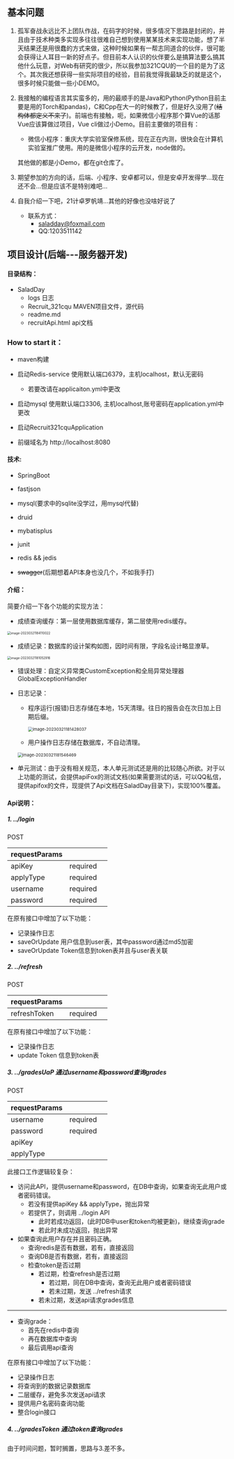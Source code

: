 ## 基本问题

1. 孤军奋战永远比不上团队作战，在码字的时候，很多情况下思路是封闭的，并且由于技术种类多实现多往往很难自己想到使用某某技术来实现功能，想了半天结果还是用很蠢的方式来做，这种时候如果有一帮志同道合的伙伴，很可能会获得让人耳目一新的好点子。但目前本人认识的伙伴要么是搞算法要么搞其他什么玩意，对Web有研究的很少，所以我参加321CQU的一个目的是为了这个。其次我还想获得一些实际项目的经验，目前我觉得我最缺乏的就是这个，很多时候只能做一些小DEMO。

2. 我接触的编程语言其实蛮多的，用的最顺手的是Java和Python(Python目前主要是用的Torch和pandas)，C和Cpp在大一的时候教了，但是好久没用了(~~结构体都定义不来了~~)。前端也有接触，呃，如果微信小程序那个算Vue的话那Vue应该算做过项目，Vue cli做过小Demo。目前主要做的项目有：

   - 微信小程序：重庆大学实验室保修系统，现在正在内测，很快会在计算机实验室推广使用。用的是微信小程序的云开发，node做的。

   其他做的都是小Demo，都在git仓库了。

3. 期望参加的方向的话，后端、小程序、安卓都可以，但是安卓开发得学...现在还不会...但是应该不是特别难吧...

4. 自我介绍一下吧，21计卓罗帆靖...其他的好像也没啥好说了

   - 联系方式：
     - saladday@foxmail.com
     - QQ:1203511142



## 项目设计(后端---服务器开发)

#### 目录结构：

- SaladDay
  - logs 日志
  - Recruit_321cqu MAVEN项目文件，源代码
  - readme.md
  - recruitApi.html api文档

### How to start it：

- maven构建

- 启动Redis-service 使用默认端口6379，主机localhost，默认无密码
  - 若要改请在applicaiton.yml中更改
- 启动mysql 使用默认端口3306, 主机localhost,账号密码在application.yml中更改
- 启动Recruit321cquApplication
- 前缀域名为 http://localhost:8080

#### 技术:

- SpringBoot
- fastjson
- mysql(要求中的sqlite没学过，用mysql代替)
- druid
- mybatisplus
- junit
- redis && jedis

- ~~swagger~~(后期想着API本身也没几个，不如我手打)

#### 介绍：

简要介绍一下各个功能的实现方法：

- 成绩查询缓存：第一层使用数据库缓存，第二层使用redis缓存。

<img src="https://saladday-figure-bed.oss-cn-chengdu.aliyuncs.com/img/image-20230321184110022.png" alt="image-20230321184110022" style="zoom: 50%;" />

- 成绩记录：数据库的设计架构如图，因时间有限，字段名设计略显潦草。

<img src="https://saladday-figure-bed.oss-cn-chengdu.aliyuncs.com/img/image-20230321181052916.png" alt="image-20230321181052916" style="zoom:50%;" />

- 错误处理：自定义异常类CustomException和全局异常处理器GlobalExceptionHandler

- 日志记录：

  - 程序运行(报错)日志存储在本地，15天清理。往日的报告会在次日加上日期后缀。

    <img src="https://saladday-figure-bed.oss-cn-chengdu.aliyuncs.com/img/image-20230321181428037.png" alt="image-20230321181428037" style="zoom: 67%;" />

  - 用户操作日志存储在数据库，不自动清理。

  <img src="https://saladday-figure-bed.oss-cn-chengdu.aliyuncs.com/img/image-20230321181546469.png" alt="image-20230321181546469" style="zoom:67%;" />

- 单元测试：由于没有相关规范，本人单元测试还是用的比较随心所欲。对于以上功能的测试，会提供apiFox的测试文档(如果需要测试的话，可以QQ私信，提供apifox的文件，现提供了Api文档在SaladDay目录下)，实现100%覆盖。

#### Api说明：

##### 1.	../login

POST

| requestParams |          |      |
| ------------- | -------- | ---- |
| apiKey        | required |      |
| applyType     | required |      |
| username      | required |      |
| password      | required |      |

在原有接口中增加了以下功能：

- 记录操作日志
- saveOrUpdate 用户信息到user表，其中password通过md5加密
- saveOrUpdate Token信息到token表并且与user表关联

##### 2. 	../refresh

POST

| requestParams |          |      |
| ------------- | -------- | ---- |
| refreshToken  | required |      |

在原有接口中增加了以下功能：

- 记录操作日志
- update Token 信息到token表

##### 3.	../gradesUaP 通过username和password查询grades

POST

| requestParams |          |      |
| ------------- | -------- | ---- |
| username      | required |      |
| password      | required |      |
| apiKey        |          |      |
| applyType     |          |      |

此接口工作逻辑较复杂：

- 访问此API，提供username和password，在DB中查询，如果查询无此用户或者密码错误。
  - 若没有提供apiKey && applyType，抛出异常
  - 若提供了，则调用 ../login API
    - 此时若成功返回，(此时DB中user和token均被更新)，继续查询grade
    - 若此时未成功返回，抛出异常
- 如果查询此用户存在并且密码正确。
  - 查询redis是否有数据，若有，直接返回
  - 查询DB是否有数据，若有，直接返回
  - 检查token是否过期
    - 若过期，检查refresh是否过期
      - 若过期，同在DB中查询，查询无此用户或者密码错误
      - 若未过期，发送 ../refresh请求
    - 若未过期，发送api请求grades信息

---



- 查询grade：
  - 首先在redis中查询
  - 再在数据库中查询
  - 最后调用api查询



在原有接口中增加了以下功能：

- 记录操作日志
- 将查询到的数据记录数据库
- 二层缓存，避免多次发送api请求
- 提供用户名密码查询功能
- 整合login接口



##### 4. 	../gradesToken 通过token查询grades

由于时间问题，暂时搁置，思路与3.差不多。
